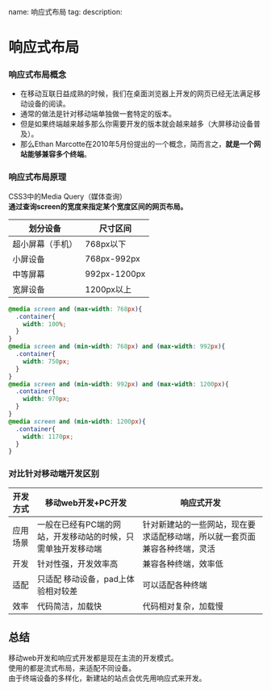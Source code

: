 name: 响应式布局
tag:
description: 


# 响应式布局



### 响应式布局概念

- 在移动互联日益成熟的时候，我们在桌面浏览器上开发的网页已经无法满足移动设备的阅读。
- 通常的做法是针对移动端单独做一套特定的版本。
- 但是如果终端越来越多那么你需要开发的版本就会越来越多（大屏移动设备普及）。
- 那么Ethan Marcotte在2010年5月份提出的一个概念，简而言之，**就是一个网站能够兼容多个终端**。

### 响应式布局原理

CSS3中的Media Query（媒体查询）  
**通过查询screen的宽度来指定某个宽度区间的网页布局。**

| 划分设备     | 尺寸区间         |
| -------- | ------------ |
| 超小屏幕（手机） | 768px以下      |
| 小屏设备     | 768px-992px  |
| 中等屏幕     | 992px-1200px |
| 宽屏设备     | 1200px以上     |

```css
@media screen and (max-width: 768px){
  .container{
    width: 100%;
  }
}
@media screen and (min-width: 768px) and (max-width: 992px){
  .container{
    width: 750px;
  }
}
@media screen and (min-width: 992px) and (max-width: 1200px){
  .container{
    width: 970px;
  }
}
@media screen and (min-width: 1200px){
  .container{
    width: 1170px;
  }
}
```



### 对比针对移动端开发区别

| 开发方式 | 移动web开发+PC开发                    | 响应式开发                                 |
| ---- | ------------------------------- | ------------------------------------- |
| 应用场景 | 一般在已经有PC端的网站，开发移动站的时候，只需单独开发移动端 | 针对新建站的一些网站，现在要求适配移动端，所以就一套页面兼容各种终端，灵活 |
| 开发   | 针对性强，开发效率高                      | 兼容各种终端，效率低                            |
| 适配   | 只适配 移动设备，pad上体验相对较差             | 可以适配各种终端                              |
| 效率   | 代码简洁，加载快                        | 代码相对复杂，加载慢                            |

## 总结

移动web开发和响应式开发都是现在主流的开发模式。  
使用的都是流式布局，来适配不同设备。  
由于终端设备的多样化，新建站的站点会优先用响应式来开发。

